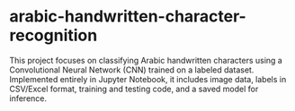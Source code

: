 # arabic-handwritten-character-recognition
This project focuses on classifying Arabic handwritten characters using a Convolutional Neural Network (CNN) trained on a labeled dataset. Implemented entirely in Jupyter Notebook, it includes image data, labels in CSV/Excel format, training and testing code, and a saved model for inference.

